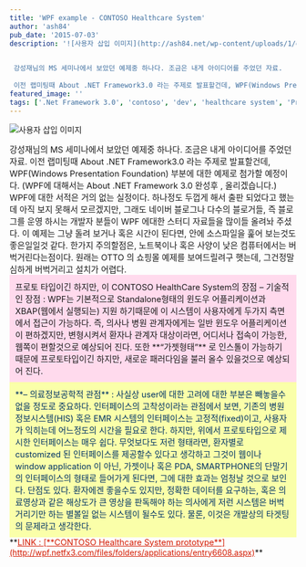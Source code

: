 ```yaml
---
title: 'WPF example - CONTOSO Healthcare System'
author: 'ash84'
pub_date: '2015-07-03'
description: '![사용자 삽입 이미지](http://ash84.net/wp-content/uploads/1/gl138.png)

  
 강성재님의 MS 세미나에서 보았던 예제중 하나다. 조금은 내게 아이디어를 주었던 자료. 
  
 이전 랩미팅때 About .NET Framework3.0 라는 주제로 발표할건데, WPF(Windows Presentation Foundation) 부분에 대한 예제로 첨가할 예정이다. </'
featured_image: ''
tags: ['.Net Framework 3.0', 'contoso', 'dev', 'healthcare system', 'Prototype', 'WPF']
---
```



![사용자 삽입 이미지](http://ash84.net/wp-content/uploads/1/gl138.png)

<span style="font-size: 11pt;">  
 강성재님의 MS 세미나에서 보았던 예제중 하나다. 조금은 내게 아이디어를 주었던 자료. </span>  
<span style="font-size: 11pt;">  
 이전 랩미팅때 About .NET Framework3.0 라는 주제로 발표할건데, WPF(Windows Presentation Foundation) 부분에 대한 예제로 첨가할 예정이다. </span>  
<span style="font-size: 11pt;">  
 (WPF에 대해서는 About .NET Framework 3.0 완성후 , 올리겠습니다.)</span>  
<span style="font-size: 11pt;">  
</span>  
<span style="font-size: 11pt;">WPF에 대한 서적은 거의 없는 실정이다. 하나정도 두껍게 해서 출판 되었다고 했는데 </span>  
<span style="font-size: 11pt;">  
 아직 보지 못해서 모르겠지만, 그래도 네이버 블로그나 다수의 블로거들, 즉 블로그를 운영</span>  
<span style="font-size: 11pt;">  
 하시는 개발자 분들이 WPF 에대한 스터디 자료들을 많이들 올려놔 주셨다. </span>  
<span style="font-size: 11pt;">  
</span>  
<span style="font-size: 11pt;">이 예제는 그냥 돌려 보거나 혹은 시간이 된다면, 안에 소스파일을 훑어 보는것도 좋은일일것</span>  
<span style="font-size: 11pt;">  
 같다. 한가지 주의할점은, 노트북이나 혹은 사양이 낮은 컴퓨터에서는 버벅거린다는점이다. </span>  
<span style="font-size: 11pt;">  
 원래는 OTTO 의 쇼핑몰 예제를 보여드릴려구 햇는데, 그건정말 심하게 버벅거리고 설치가 어렵다. </span>  
<span style="font-size: 11pt;">  
</span>  
<span style="font-size: 11pt;">  
</span>

<div style="PADDING-RIGHT: 10px; PADDING-LEFT: 10px; PADDING-BOTTOM: 10px; PADDING-TOP: 10px; BACKGROUND-COLOR: #ffdaed"><span style="font-size: 11pt;">프로토 타입이긴 하지만, 이 CONTOSO HealthCare System의 장점 </span>  
<span style="font-size: 11pt;">  
</span>  
<span style="font-size: 11pt;">– 기술적인 장점 : WPF는 기본적으로 Standalone형태의 윈도우 어플리케이션과 XBAP(웹에서 실행되는) 지원 하기때문에 이 시스템이 사용자에게 두가지 측면에서 접근이 가능하다. 즉, 의사나 병원 관계자에게는 일반 윈도우 어플리케이션이 편하겠지만, 변형시켜서 환자나 관계자 대상이라면, 어디서나 접속이 가능한, 웹쪽이 편할것으로 예상되어 진다. </span>  
<span style="font-size: 11pt;">  
</span>  
<span style="font-size: 11pt;">또한 </span>**<span style="font-size: 11pt;">“가젯형태”</span>**<span style="font-size: 11pt;"> 로 인스톨이 가능하기 때문에 프로토타입이긴 하지만, 새로운 패러다임을 불러 올수 있을것으로 예상되어 진다. </span>  
<span style="font-size: 11pt;">  
</span></div><span style="font-size: 11pt;"></span>

<div style="PADDING-RIGHT: 10px; PADDING-LEFT: 10px; PADDING-BOTTOM: 10px; PADDING-TOP: 10px; BACKGROUND-COLOR: #faffa9"><font color="#003366">**<span style="font-size: 11pt;">– 의료정보공학적 관점</span>**  
<span style="font-size: 11pt;">  
</span>  
<span style="font-size: 11pt;">: 사실상 user에 대한 고려에 대한 부분은 빼놓을수 없을 정도로 중요하다. 인터페이스의 고착성이라는 관점에서 보면, 기존의 병원정보시스템(HIS) 혹은 EMR 시스템의 인터페이스는 고정적(fixed)이고, 사용자가 익히는데 어느정도의 시간을 필요로 한다. </span>  
<span style="font-size: 11pt;">  
</span>  
<span style="font-size: 11pt;">하지만, 위에서 프로토타입으로 제시한 인터페이스는 매우 쉽다. 무엇보다도 저런 형태라면, </span>  
<span style="font-size: 11pt;">  
 환자별로 customized 된 인터페이스를 제공할수 있다고 생각하고 그것이 웹이나 window application 이 아닌, 가젯이나 혹은 PDA, SMARTPHONE의 단말기의 인터페이스의 형태로 들어가게 된다면, 그에 대한 효과는 엄청날 것으로 보인다. </span>  
<span style="font-size: 11pt;">  
</span>  
<span style="font-size: 11pt;">단점도 있다. 환자에겐 좋을수도 있지만, 정확한 데이터를 요구하는, 혹은 의료영상과 같은 </span>  
<span style="font-size: 11pt;">  
 해상도가 큰 영상을 판독해야 하는 의사에게 저런 시스템은 버벅거리기만 하는 별볼일 없는 시스템이 될수도 있다. 물론, 이것은 개발상의 타겟팅의 문제라고 생각한다. </span>  
<span style="font-size: 11pt;">  
</span></font></div><span style="font-size: 11pt;">  
</span>**<font color="#d41a01"><u><span style="font-size: 11pt;">LINK : </span>[**<font color="#d41a01"><u><span style="font-size: 11pt;">CONTOSO Healthcare System prototype</span></u></font>**](http://wpf.netfx3.com/files/folders/applications/entry6608.aspx)</u></font>**



